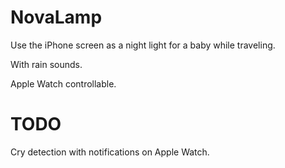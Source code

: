 # NovaLamp  

Use the iPhone screen as a night light for a baby while traveling. 

With rain sounds.

Apple Watch controllable.

# TODO

Cry detection with notifications on Apple Watch.
 
